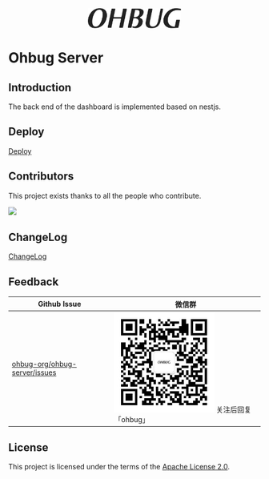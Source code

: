<div align="center">
  <a href="https://ohbug.net" target="_blank">
    <img src="https://raw.githubusercontent.com/ohbug-org/blog/master/images/ohbug_logo.svg" alt="Ohbug" height="40">
  </a>
</div>

# Ohbug Server

## Introduction

The back end of the dashboard is implemented based on nestjs.

## Deploy

[Deploy](https://ohbug.net/docs/deploy/Deploy)

## Contributors

This project exists thanks to all the people who contribute.

<a href="https://github.com/ohbug-org/ohbug-server/graphs/contributors"><img src="https://opencollective.com/ohbug/contributors.svg?width=890&button=false" /></a>

## ChangeLog

[ChangeLog](./CHANGELOG.md)

## Feedback

| Github Issue                                                                      | 微信群                                                                                                                 |
| --------------------------------------------------------------------------------- | ---------------------------------------------------------------------------------------------------------------------- |
| [ohbug-org/ohbug-server/issues](https://github.com/ohbug-org/ohbug-server/issues) | <img src="https://github.com/ohbug-org/blog/blob/master/images/qrcode.jpg?raw=true" width="200" /> 关注后回复「ohbug」 |

## License

This project is licensed under the terms of the [Apache License 2.0](./LICENSE).
